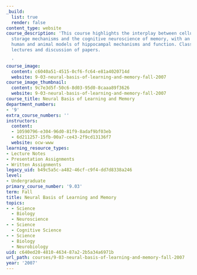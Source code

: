 ```yaml
---
_build:
  list: true
  render: false
content_type: website
course_description: 'This course highlights the interplay between cellular and molecular
  storage mechanisms and the cognitive neuroscience of memory, with an emphasis on
  human and animal models of hippocampal mechanisms and function. Class sessions include
  lectures and discussion of papers.

  '
course_image:
  content: c6040a51-4515-0cf6-fc64-e81a4020714d
  website: 9-03-neural-basis-of-learning-and-memory-fall-2007
course_image_thumbnail:
  content: 9c7e3d5f-50c6-8d03-95d0-8caaa89f3626
  website: 9-03-neural-basis-of-learning-and-memory-fall-2007
course_title: Neural Basis of Learning and Memory
department_numbers:
- '9'
extra_course_numbers: ''
instructors:
  content:
  - 10590796-e304-96d0-81f9-8adaf9bf03eb
  - 6d211257-15fb-00a7-ce43-2f9cd13136f7
  website: ocw-www
learning_resource_types:
- Lecture Notes
- Presentation Assignments
- Written Assignments
legacy_uid: b49c5a5c-a482-46cf-c9f4-dd7d8338a246
level:
- Undergraduate
primary_course_number: '9.03'
term: Fall
title: Neural Basis of Learning and Memory
topics:
- - Science
  - Biology
  - Neuroscience
- - Science
  - Cognitive Science
- - Science
  - Biology
  - Neurobiology
uid: c640ed20-4810-4634-87a2-2b5a34a6971b
url_path: courses/9-03-neural-basis-of-learning-and-memory-fall-2007
year: '2007'
---
```

